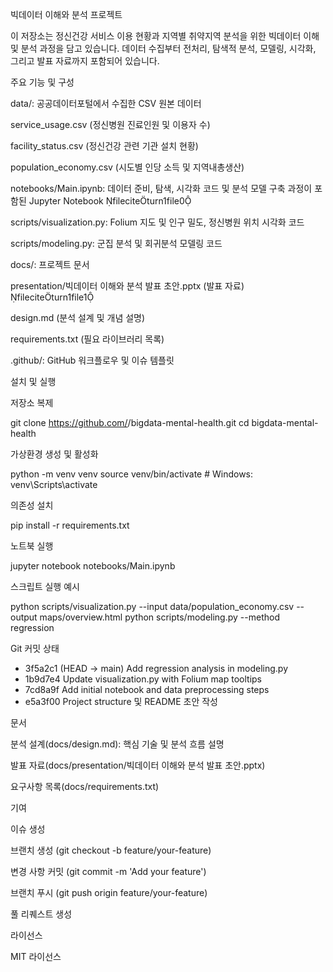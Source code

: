빅데이터 이해와 분석 프로젝트

이 저장소는 정신건강 서비스 이용 현황과 지역별 취약지역 분석을 위한 빅데이터 이해 및 분석 과정을 담고 있습니다. 데이터 수집부터 전처리, 탐색적 분석, 모델링, 시각화, 그리고 발표 자료까지 포함되어 있습니다.

주요 기능 및 구성

data/: 공공데이터포털에서 수집한 CSV 원본 데이터

service_usage.csv (정신병원 진료인원 및 이용자 수)

facility_status.csv (정신건강 관련 기관 설치 현황)

population_economy.csv (시도별 인당 소득 및 지역내총생산)

notebooks/Main.ipynb: 데이터 준비, 탐색, 시각화 코드 및 분석 모델 구축 과정이 포함된 Jupyter Notebook fileciteturn1file0

scripts/visualization.py: Folium 지도 및 인구 밀도, 정신병원 위치 시각화 코드

scripts/modeling.py: 군집 분석 및 회귀분석 모델링 코드

docs/: 프로젝트 문서

presentation/빅데이터 이해와 분석 발표 초안.pptx (발표 자료) fileciteturn1file1

design.md (분석 설계 및 개념 설명)

requirements.txt (필요 라이브러리 목록)

.github/: GitHub 워크플로우 및 이슈 템플릿

설치 및 실행

저장소 복제

git clone https://github.com/<choiseokhun>/bigdata-mental-health.git
cd bigdata-mental-health

가상환경 생성 및 활성화

python -m venv venv
source venv/bin/activate  # Windows: venv\Scripts\activate

의존성 설치

pip install -r requirements.txt

노트북 실행

jupyter notebook notebooks/Main.ipynb

스크립트 실행 예시

python scripts/visualization.py --input data/population_economy.csv --output maps/overview.html
python scripts/modeling.py --method regression

Git 커밋 상태

* 3f5a2c1 (HEAD -> main) Add regression analysis in modeling.py
* 1b9d7e4 Update visualization.py with Folium map tooltips
* 7cd8a9f Add initial notebook and data preprocessing steps
* e5a3f00 Project structure 및 README 초안 작성

문서

분석 설계(docs/design.md): 핵심 기술 및 분석 흐름 설명

발표 자료(docs/presentation/빅데이터 이해와 분석 발표 초안.pptx)

요구사항 목록(docs/requirements.txt)

기여

이슈 생성

브랜치 생성 (git checkout -b feature/your-feature)

변경 사항 커밋 (git commit -m 'Add your feature')

브랜치 푸시 (git push origin feature/your-feature)

풀 리퀘스트 생성

라이선스

MIT 라이선스
